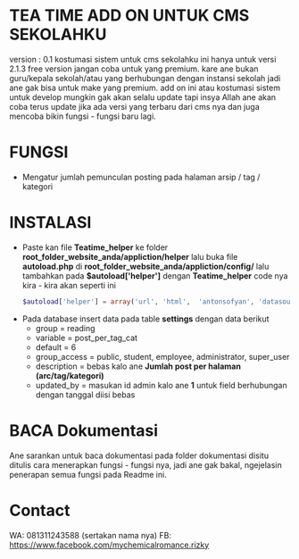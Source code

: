 # TEA TIME ADD ON UNTUK CMS SEKOLAHKU

version : 0.1
kostumasi sistem untuk cms sekolahku ini hanya untuk versi 2.1.3 free version jangan coba untuk yang premium.
kare ane bukan guru/kepala sekolah/atau yang berhubungan dengan instansi sekolah jadi ane gak bisa untuk make yang premium.
add on ini atau kostumasi sistem untuk develop mungkin gak akan selalu update tapi insya Allah ane akan coba terus update jika
ada versi yang terbaru dari cms nya dan juga mencoba bikin fungsi - fungsi baru lagi. 

# FUNGSI
* Mengatur jumlah pemunculan posting pada halaman arsip / tag / kategori


# INSTALASI

* Paste kan file **Teatime_helper** ke folder **root_folder_website_anda/appliction/helper**
  lalu buka file **autoload.php** di **root_folder_website_anda/appliction/config/** lalu tambahkan pada **$autoload['helper']**
  dengan **Teatime_helper**
  code nya kira - kira akan seperti ini
  ```php
  $autoload['helper'] = array('url', 'html',  'antonsofyan', 'datasource', 'teatime_helper');
  ```
* Pada database insert data pada table **settings** dengan data berikut
  * group        = reading
  * variable     = post_per_tag_cat
  * default      = 6
  * group_access = public, student, employee, administrator, super_user
  * description  = bebas kalo ane **Jumlah post per halaman (arc/tag/kategori)**
  * updated_by   = masukan id admin kalo ane **1**
  untuk field berhubungan dengan tanggal diisi bebas

# BACA Dokumentasi

Ane sarankan untuk baca dokumentasi pada folder dokumentasi disitu ditulis cara menerapkan fungsi - fungsi nya, jadi ane gak bakal,
ngejelasin penerapan semua fungsi pada Readme ini.

# Contact 
WA: 081311243588 (sertakan nama nya)
FB: https://www.facebook.com/mychemicalromance.rizky
